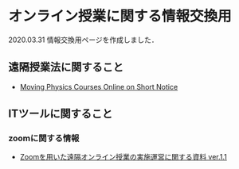 # オンライン授業に関する情報交換用

2020.03.31 情報交換用ページを作成しました．

## 遠隔授業法に関すること
- [Moving Physics Courses Online on Short Notice](https://www.aps.org/publications/apsnews/updates/online-courses.cfm?fbclid=IwAR0B-oUPQwTJEHN4OLCVFqxquFlEULB9DvBHw3GT50KiPWp-Q9elsDlPK4A)


## ITツールに関すること

### zoomに関する情報
- [Zoomを用いた遠隔オンライン授業の実施運営に関する資料 ver.1.1](/Zoomを用いた遠隔オンライン授業の実施運営に関する資料%20ver.1.1.pdf)

